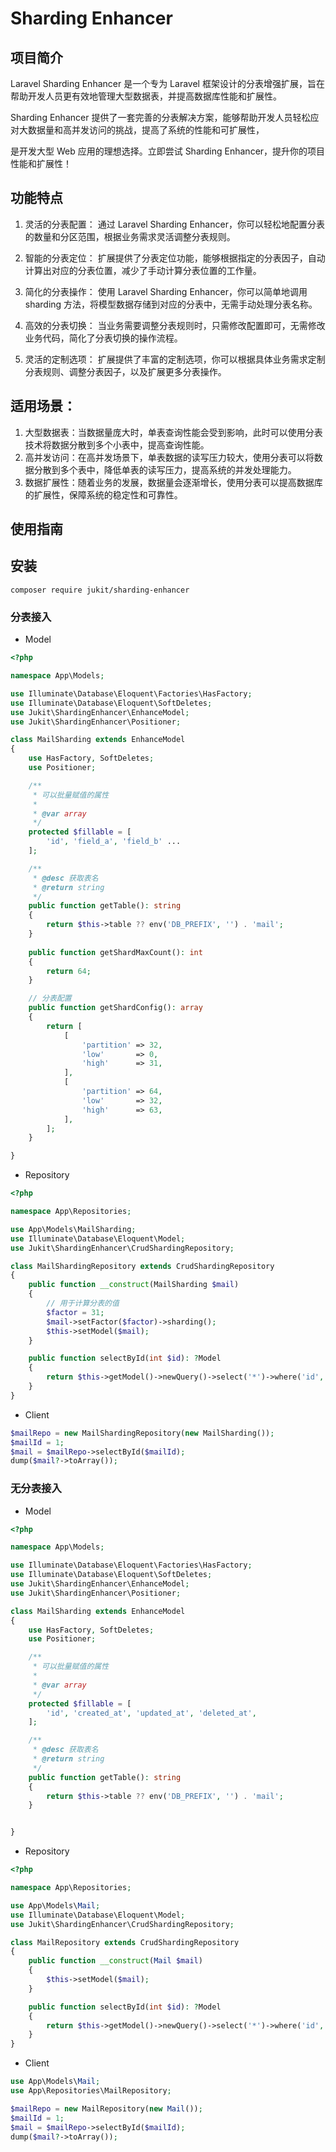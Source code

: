 # Sharding Enhancer

## 项目简介

Laravel Sharding Enhancer 是一个专为 Laravel 框架设计的分表增强扩展，旨在帮助开发人员更有效地管理大型数据表，并提高数据库性能和扩展性。

Sharding Enhancer 提供了一套完善的分表解决方案，能够帮助开发人员轻松应对大数据量和高并发访问的挑战，提高了系统的性能和可扩展性，

是开发大型 Web 应用的理想选择。立即尝试 Sharding Enhancer，提升你的项目性能和扩展性！

## 功能特点

1. 灵活的分表配置： 通过 Laravel Sharding Enhancer，你可以轻松地配置分表的数量和分区范围，根据业务需求灵活调整分表规则。

2. 智能的分表定位： 扩展提供了分表定位功能，能够根据指定的分表因子，自动计算出对应的分表位置，减少了手动计算分表位置的工作量。

3. 简化的分表操作： 使用 Laravel Sharding Enhancer，你可以简单地调用 sharding 方法，将模型数据存储到对应的分表中，无需手动处理分表名称。

4. 高效的分表切换： 当业务需要调整分表规则时，只需修改配置即可，无需修改业务代码，简化了分表切换的操作流程。

5. 灵活的定制选项： 扩展提供了丰富的定制选项，你可以根据具体业务需求定制分表规则、调整分表因子，以及扩展更多分表操作。

## 适用场景：

1. 大型数据表：当数据量庞大时，单表查询性能会受到影响，此时可以使用分表技术将数据分散到多个小表中，提高查询性能。
2. 高并发访问：在高并发场景下，单表数据的读写压力较大，使用分表可以将数据分散到多个表中，降低单表的读写压力，提高系统的并发处理能力。
3. 数据扩展性：随着业务的发展，数据量会逐渐增长，使用分表可以提高数据库的扩展性，保障系统的稳定性和可靠性。

## 使用指南

## 安装

````shell
composer require jukit/sharding-enhancer
````

### 分表接入

- Model

````php
<?php

namespace App\Models;

use Illuminate\Database\Eloquent\Factories\HasFactory;
use Illuminate\Database\Eloquent\SoftDeletes;
use Jukit\ShardingEnhancer\EnhanceModel;
use Jukit\ShardingEnhancer\Positioner;

class MailSharding extends EnhanceModel
{
    use HasFactory, SoftDeletes;
    use Positioner;

    /**
     * 可以批量赋值的属性
     *
     * @var array
     */
    protected $fillable = [
        'id', 'field_a', 'field_b' ...
    ];

    /**
     * @desc 获取表名
     * @return string
     */
    public function getTable(): string
    {
        return $this->table ?? env('DB_PREFIX', '') . 'mail';
    }
 
    public function getShardMaxCount(): int
    {
        return 64;
    }

    // 分表配置
    public function getShardConfig(): array
    {
        return [
            [
                'partition' => 32,
                'low'       => 0,
                'high'      => 31,
            ],
            [
                'partition' => 64,
                'low'       => 32,
                'high'      => 63,
            ],
        ];
    }

}
````

- Repository

````php
<?php

namespace App\Repositories;

use App\Models\MailSharding;
use Illuminate\Database\Eloquent\Model;
use Jukit\ShardingEnhancer\CrudShardingRepository;

class MailShardingRepository extends CrudShardingRepository
{
    public function __construct(MailSharding $mail)
    {
        // 用于计算分表的值
        $factor = 31;
        $mail->setFactor($factor)->sharding();
        $this->setModel($mail);
    }

    public function selectById(int $id): ?Model
    {
        return $this->getModel()->newQuery()->select('*')->where('id', $id)->first();
    }
}
````

- Client

````php
$mailRepo = new MailShardingRepository(new MailSharding());
$mailId = 1;
$mail = $mailRepo->selectById($mailId);
dump($mail?->toArray());
````

### 无分表接入

- Model

````php
<?php

namespace App\Models;

use Illuminate\Database\Eloquent\Factories\HasFactory;
use Illuminate\Database\Eloquent\SoftDeletes;
use Jukit\ShardingEnhancer\EnhanceModel;
use Jukit\ShardingEnhancer\Positioner;

class MailSharding extends EnhanceModel
{
    use HasFactory, SoftDeletes;
    use Positioner;

    /**
     * 可以批量赋值的属性
     *
     * @var array
     */
    protected $fillable = [
        'id', 'created_at', 'updated_at', 'deleted_at',
    ];

    /**
     * @desc 获取表名
     * @return string
     */
    public function getTable(): string
    {
        return $this->table ?? env('DB_PREFIX', '') . 'mail';
    }


}
````

- Repository

````php
<?php

namespace App\Repositories;

use App\Models\Mail;
use Illuminate\Database\Eloquent\Model;
use Jukit\ShardingEnhancer\CrudShardingRepository;

class MailRepository extends CrudShardingRepository
{
    public function __construct(Mail $mail)
    {
        $this->setModel($mail);
    }

    public function selectById(int $id): ?Model
    {
        return $this->getModel()->newQuery()->select('*')->where('id', $id)->first();
    }
}
````

- Client

````php
use App\Models\Mail;
use App\Repositories\MailRepository;

$mailRepo = new MailRepository(new Mail());
$mailId = 1;
$mail = $mailRepo->selectById($mailId);
dump($mail?->toArray());
````
